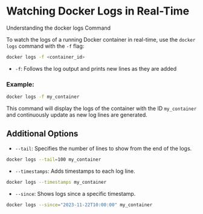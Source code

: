# Watching Docker Logs in Real-Time

Understanding the docker logs Command

To watch the logs of a running Docker container in real-time, use the `docker logs` command with the `-f` flag:

```bash
docker logs -f <container_id>
```

- `-f`: Follows the log output and prints new lines as they are added

### Example:

```Bash
docker logs -f my_container
```

This command will display the logs of the container with the ID `my_container` and continuously update as new log lines are generated.

## Additional Options

- `--tail`: Specifies the number of lines to show from the end of the logs.

```Bash
docker logs --tail=100 my_container

```

- `--timestamps`: Adds timestamps to each log line.

```bash
docker logs --timestamps my_container
```

- `--since`: Shows logs since a specific timestamp.

```bash
docker logs --since="2023-11-22T10:00:00" my_container

```

